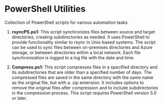 # PowerShell Utilities
Collection of PowerShell scripts for various automation tasks.

1. **rsyncPS.ps1:** This script synchronizes files between source and target directories, creating subdirectories as needed. It uses PowerShell to provide functionality similar to rsync in Unix-based systems. The script can be used to sync files between on-premises directories and Azure storage, or between directories within a local network. Each file synchronization is logged to a log file with the date and time.

2. **Compress.ps1:** This script compresses files in a specified directory and its subdirectories that are older than a specified number of days. The compressed files are saved in the same directory with the same name as the original file, but with a .zip extension. It includes options to remove the original files after compression and to include subdirectories in the compression process. This script requires PowerShell version 5.0 or later.
